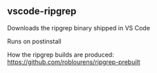 ## vscode-ripgrep

Downloads the ripgrep binary shipped in VS Code

Runs on postinstall

How the ripgrep builds are produced: https://github.com/roblourens/ripgrep-prebuilt
